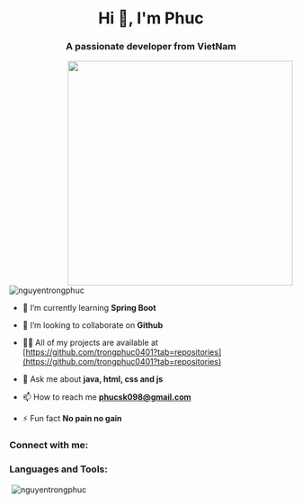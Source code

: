 <h1 align="center">Hi 👋, I'm Phuc</h1>
<h3 align="center">A passionate developer from VietNam</h3>
<img align="right" width="400" src="https://camo.githubusercontent.com/cae12fddd9d6982901d82580bdf321d81fb299141098ca1c2d4891870827bf17/68747470733a2f2f6d69726f2e6d656469756d2e636f6d2f6d61782f313336302f302a37513379765349765f7430696f4a2d5a2e676966" alt="">

<p align="left"> <img src="https://komarev.com/ghpvc/?username=nguyentrongphuc&label=Profile%20views&color=0e75b6&style=flat" alt="nguyentrongphuc" /> </p>

- 🌱 I’m currently learning **Spring Boot**

- 👯 I’m looking to collaborate on **Github**

- 👨‍💻 All of my projects are available at [https://github.com/trongphuc0401?tab=repositories](https://github.com/trongphuc0401?tab=repositories)

- 💬 Ask me about **java, html, css and js**

- 📫 How to reach me **phucsk098@gmail.com**

- ⚡ Fun fact **No pain no gain**

<h3 align="left">Connect with me:</h3>
<p align="left">

</p>

<h3 align="left">Languages and Tools:</h3>


<p>&nbsp;<img align="center" src="https://github-readme-stats.vercel.app/api?username=nguyentrongphuc&show_icons=true&locale=en" alt="nguyentrongphuc" /></p>
